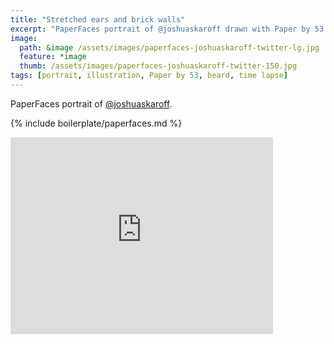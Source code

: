 ```yaml
---
title: "Stretched ears and brick walls"
excerpt: "PaperFaces portrait of @joshuaskaroff drawn with Paper by 53 on an iPad."
image: 
  path: &image /assets/images/paperfaces-joshuaskaroff-twitter-lg.jpg 
  feature: *image
  thumb: /assets/images/paperfaces-joshuaskaroff-twitter-150.jpg
tags: [portrait, illustration, Paper by 53, beard, time lapse]
---
```


PaperFaces portrait of [@joshuaskaroff](http://twitter.com/joshuaskaroff).

{% include boilerplate/paperfaces.md %}

<iframe width="420" height="315" src="https://www.youtube.com/embed/NEOjUwRFtbQ" frameborder="0"> </iframe>
